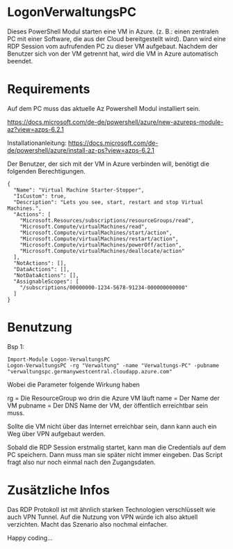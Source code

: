 # LogonVerwaltungsPC

Dieses PowerShell Modul starten eine VM in Azure. (z. B.: einen zentralen PC mit einer Software, die aus der Cloud bereitgestellt wird). Dann wird eine RDP Session vom aufrufenden PC zu dieser VM aufgebaut. Nachdem der Benutzer sich von der VM getrennt hat, wird die VM in Azure automatisch beendet.


# Requirements
Auf dem PC muss das aktuelle Az Powershell Modul installiert sein.

https://docs.microsoft.com/de-de/powershell/azure/new-azureps-module-az?view=azps-6.2.1

Installationanleitung:
https://docs.microsoft.com/de-de/powershell/azure/install-az-ps?view=azps-6.2.1

Der Benutzer, der sich mit der VM in Azure verbinden will, benötigt die folgenden Berechtigungen.

```
{
  "Name": "Virtual Machine Starter-Stopper",
  "IsCustom": true,
  "Description": "Lets you see, start, restart and stop Virtual Machines.",
  "Actions": [
	"Microsoft.Resources/subscriptions/resourceGroups/read",
    "Microsoft.Compute/virtualMachines/read",
	"Microsoft.Compute/virtualMachines/start/action",
	"Microsoft.Compute/virtualMachines/restart/action",
	"Microsoft.Compute/virtualMachines/powerOff/action",
	"Microsoft.Compute/virtualMachines/deallocate/action"
  ],
  "NotActions": [],
  "DataActions": [],
  "NotDataActions": [],
  "AssignableScopes": [
    "/subscriptions/00000000-1234-5678-91234-000000000000"
  ]
}
```

# Benutzung

Bsp 1:

```
Import-Module Logon-VerwaltungsPC
Logon-VerwaltungsPC -rg "Verwaltung" -name "Verwaltungs-PC" -pubname "verwaltungspc.germanywestcentral.cloudapp.azure.com"
``` 

Wobei die Parameter folgende Wirkung haben

rg = Die ResourceGroup wo drin die Azure VM läuft
name = Der Name der VM
pubname = Der DNS Name der VM, der öffentlich erreichtbar sein muss.

Sollte die VM nicht über das Internet erreichbar sein, dann kann auch ein Weg über VPN aufgebaut werden.

Sobald die RDP Session erstmalig startet, kann man die Credentials auf dem PC speichern. Dann muss man sie später nicht immer eingeben. Das Script fragt also nur noch einmal nach den Zugangsdaten. 

# Zusätzliche Infos

Das RDP Protokoll ist mit ähnlich starken Technologien verschlüsselt wie auch VPN Tunnel. Auf die Nutzung von VPN würde ich also aktuell verzichten. Macht das Szenario also nochmal einfacher. 


Happy coding...
